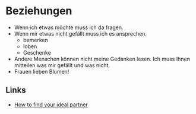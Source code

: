 # Beziehungen

- Wenn ich etwas möchte muss ich da fragen.
- Wenn mir etwas nicht gefällt muss ich es ansprechen.
    + bemerken
    + loben
    + Geschenke
- Andere Menschen können nicht meine Gedanken lesen. Ich muss Ihnen mitteilen was mir gefällt und was nicht.
- Frauen lieben Blumen!

## Links 

- [How to find your ideal partner](https://twitter.com/KittyPlays/status/1087050463428587521)